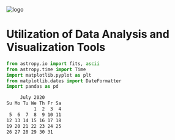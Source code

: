 ![logo](davidjaimes/davidjaimes/blob/master/cosd-logo-primary-grayscale-300ppi.jpg)

# Utilization of Data Analysis and Visualization Tools

```python
from astropy.io import fits, ascii
from astropy.time import Time
import matplotlib.pyplot as plt
from matplotlib.dates import DateFormatter
import pandas as pd
```

```bash
     July 2020        
Su Mo Tu We Th Fr Sa  
          1  2  3  4  
 5  6  7  8  9 10 11  
12 13 14 15 16 17 18  
19 20 21 22 23 24 25  
26 27 28 29 30 31  
```

